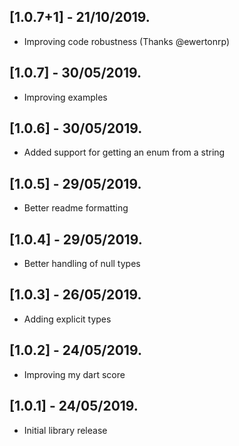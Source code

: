 ## [1.0.7+1] - 21/10/2019.

* Improving code robustness (Thanks @ewertonrp)

## [1.0.7] - 30/05/2019.

* Improving examples

## [1.0.6] - 30/05/2019.

* Added support for getting an enum from a string

## [1.0.5] - 29/05/2019.

* Better readme formatting

## [1.0.4] - 29/05/2019.

* Better handling of null types

## [1.0.3] - 26/05/2019.

* Adding explicit types

## [1.0.2] - 24/05/2019.

* Improving my dart score

## [1.0.1] - 24/05/2019.

* Initial library release

